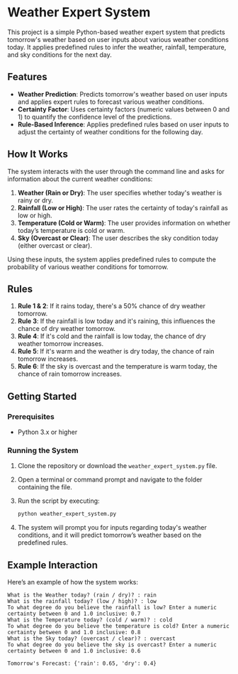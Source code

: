 # Weather Expert System

This project is a simple Python-based weather expert system that predicts tomorrow's weather based on user inputs about various weather conditions today. It applies predefined rules to infer the weather, rainfall, temperature, and sky conditions for the next day.

## Features

- **Weather Prediction**: Predicts tomorrow's weather based on user inputs and applies expert rules to forecast various weather conditions.
- **Certainty Factor**: Uses certainty factors (numeric values between 0 and 1) to quantify the confidence level of the predictions.
- **Rule-Based Inference**: Applies predefined rules based on user inputs to adjust the certainty of weather conditions for the following day.

## How It Works

The system interacts with the user through the command line and asks for information about the current weather conditions:

1. **Weather (Rain or Dry)**: The user specifies whether today's weather is rainy or dry.
2. **Rainfall (Low or High)**: The user rates the certainty of today's rainfall as low or high.
3. **Temperature (Cold or Warm)**: The user provides information on whether today’s temperature is cold or warm.
4. **Sky (Overcast or Clear)**: The user describes the sky condition today (either overcast or clear).

Using these inputs, the system applies predefined rules to compute the probability of various weather conditions for tomorrow.

## Rules

1. **Rule 1 & 2**: If it rains today, there's a 50% chance of dry weather tomorrow.
2. **Rule 3**: If the rainfall is low today and it's raining, this influences the chance of dry weather tomorrow.
3. **Rule 4**: If it's cold and the rainfall is low today, the chance of dry weather tomorrow increases.
4. **Rule 5**: If it's warm and the weather is dry today, the chance of rain tomorrow increases.
5. **Rule 6**: If the sky is overcast and the temperature is warm today, the chance of rain tomorrow increases.

## Getting Started

### Prerequisites

- Python 3.x or higher

### Running the System

1. Clone the repository or download the `weather_expert_system.py` file.
2. Open a terminal or command prompt and navigate to the folder containing the file.
3. Run the script by executing:

    ```bash
    python weather_expert_system.py
    ```

4. The system will prompt you for inputs regarding today's weather conditions, and it will predict tomorrow’s weather based on the predefined rules.

## Example Interaction

Here’s an example of how the system works:

```plaintext
What is the Weather today? (rain / dry)? : rain
What is the rainfall today? (low / high)? : low
To what degree do you believe the rainfall is low? Enter a numeric certainty between 0 and 1.0 inclusive: 0.7
What is the Temperature today? (cold / warm)? : cold
To what degree do you believe the temperature is cold? Enter a numeric certainty between 0 and 1.0 inclusive: 0.8
What is the Sky today? (overcast / clear)? : overcast
To what degree do you believe the sky is overcast? Enter a numeric certainty between 0 and 1.0 inclusive: 0.6

Tomorrow's Forecast: {'rain': 0.65, 'dry': 0.4}
